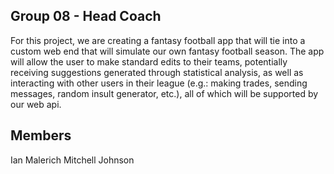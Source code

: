 ## Group 08 - Head Coach

For this project, we are creating a fantasy football app that will tie into 
a custom web end that will simulate our own fantasy football season. 
The app will allow the user to make standard edits to their teams, potentially 
receiving suggestions generated through statistical analysis, as well as 
interacting with other users in their league (e.g.: making trades, 
sending messages, random insult generator, etc.), 
all of which will be supported by our web api.

## Members

Ian Malerich
Mitchell Johnson
